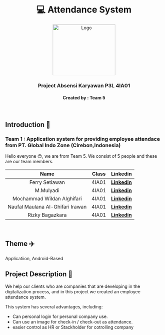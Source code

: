 <h1 align="center">💻 Attendance System</h1>
<p align="center">
  <img src="[profile/PT.BIZ - RemoveBG.png](https://github.com/ProyekPerangkatLunak/.github/blob/main/profile/Logo%20PT%20Global%20Indo%20Zone.jpg)" alt="Logo" width="200" height="162.3">
</p>
<h3 align="center">Project Absensi Karyawan P3L 4IA01</h3>
<h4 align="center">Created by : Team 5</h4>
<br>

## Introduction 👋

### Team 1 : Application system for providing employee attendace from PT. Global Indo Zone (Cirebon,Indonesia)

Hello everyone 😊, we are from Team 5. We consist of 5 people and these are our team members.

|               Name                |     Class     |                               Linkedin                                  |
| :-------------------------------: | :-----------: | :---------------------------------------------------------------------: |
|    Ferry Setiawan     |     4IA01     | [**Linkedin**](-) |
|    M.Mulyadi     |     4IA01     | [**Linkedin**](-) |
|    Mochammad Wildan Alghifari     |     4IA01     | [**Linkedin**](https://www.linkedin.com/in/mochammad-wildan-alghifari/) |
|    Naufal Maulana Al-Ghifari Irawan     |     4IA01     | [**Linkedin**](https://www.linkedin.com/in/irawanaufal29/) |
|    Rizky Bagazkara     |     4IA01     | [**Linkedin**](https://www.linkedin.com/in/rizky-bagaskara-61896917a) |

<br>

## Theme ✈️

Applicatiion, Android-Based

## Project Description 📕

We help our clients who are companies that are developing in the digitalization process, and in this project we created an employee attendance system.

This system has several advantages, including:
* Can personal login for personal company use.
* Can use an image for check-in / check-out as attendance.
* easier control as HR or Stackholder for cotrolling company
